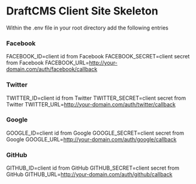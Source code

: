 # DraftCMS Client Site Skeleton


Within the .env file in your root directory add the following entries

### Facebook
FACEBOOK_ID=client id from Facebook
FACEBOOK_SECRET=client secret from Facebook
FACEBOOK_URL=http://your-domain.com/auth/facebook/callback

### Twitter
TWITTER_ID=client id from Twitter
TWITTER_SECRET=client secret from Twitter
TWITTER_URL=http://your-domain.com/auth/twitter/callback

### Google
GOOGLE_ID=client id from Google
GOOGLE_SECRET=client secret from Google
GOOGLE_URL=http://your-domain.com/auth/google/callback

### GitHub
GITHUB_ID=client id from GitHub
GITHUB_SECRET=client secret from GitHub
GITHUB_URL=http://your-domain.com/auth/github/callback
